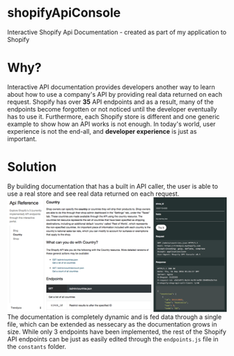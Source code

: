 # shopifyApiConsole
Interactive Shopify Api Documentation - created as part of my application to Shopify

# Why?  
Interactive API documentation provides developers another way to learn about how to use a company's API by providing real data returned on each request. Shopify has over __35__ API endpoints and as a result, many of the endpoints become forgotten or not noticed until the developer eventually has to use it. Furthermore, each Shopify store is different and one generic example to show how an API works is not enough. In today's world, user experience is not the end-all, and __developer experience__ is just as important.

# Solution  
By building documentation that has a built in API caller, the user is able to use a real store and see real data returned on each request.
![App picture](https://raw.githubusercontent.com/paulxuca/shopifyApiConsole/master/apiExample.png)
The documentation is completely dynamic and is fed data through a single file, which can be extended as nessecary as the documentation grows in size. While only 3 endpoints have been implemented, the rest of the Shopify API endpoints can be just as easily edited through the ```endpoints.js``` file in the ```constants``` folder.

